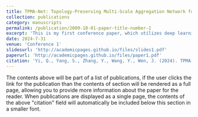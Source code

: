```yaml
---
title: TPMA-Net: Topology-Preserving Multi-Scale Aggregation Network for Liver Segments Based Vascular Territory"
collection: publications
category: manuscripts
permalink: /publication/2009-10-01-paper-title-number-1
excerpt: 'This is my first conference paper, which utilizes deep learning neural network technology to accurately segment the liver'
date: 2024-7-31
venue: 'Conference 1'
slidesurl: 'http://academicpages.github.io/files/slides1.pdf'
paperurl: 'http://academicpages.github.io/files/paper1.pdf'
citation: 'Yi, Q., Yang, S., Zhang, Y., Wang, Y., Wen, J. (2024). TPMA-Net: Topology-Preserving Multi-Scale Aggregation Network for Liver Segments Based Vascular Territory. In: Huang, DS., Pan, Y., Zhang, Q. (eds) Advanced Intelligent Computing in Bioinformatics. ICIC 2024. Lecture Notes in Computer Science(), vol 14882. Springer, Singapore. https://doi.org/10.1007/978-981-97-5692-6_40'
---
```


The contents above will be part of a list of publications, if the user clicks the link for the publication than the contents of section will be rendered as a full page, allowing you to provide more information about the paper for the reader. When publications are displayed as a single page, the contents of the above "citation" field will automatically be included below this section in a smaller font.
